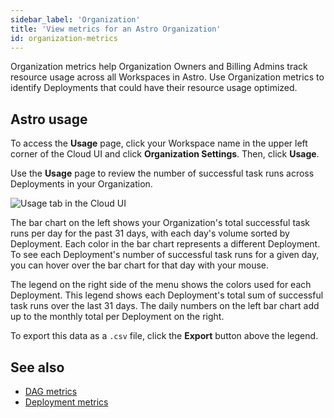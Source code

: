```yaml
---
sidebar_label: 'Organization'
title: 'View metrics for an Astro Organization'
id: organization-metrics
---
```


Organization metrics help Organization Owners and Billing Admins track resource usage across all Workspaces in Astro. Use Organization metrics to identify Deployments that could have their resource usage optimized.

## Astro usage

To access the **Usage** page, click your Workspace name in the upper left corner of the Cloud UI and click **Organization Settings**. Then, click **Usage**.

Use the **Usage** page to review the number of successful task runs across Deployments in your Organization.

![Usage tab in the Cloud UI](/img/docs/usage.png)

The bar chart on the left shows your Organization's total successful task runs per day for the past 31 days, with each day's volume sorted by Deployment. Each color in the bar chart represents a different Deployment. To see each Deployment's number of successful task runs for a given day, you can hover over the bar chart for that day with your mouse.

The legend on the right side of the menu shows the colors used for each Deployment. This legend shows each Deployment's total sum of successful task runs over the last 31 days. The daily numbers on the left bar chart add up to the monthly total per Deployment on the right.

To export this data as a `.csv` file, click the **Export** button above the legend.

## See also

- [DAG metrics](dag-metrics.md)
- [Deployment metrics](deployment-metrics.md)
